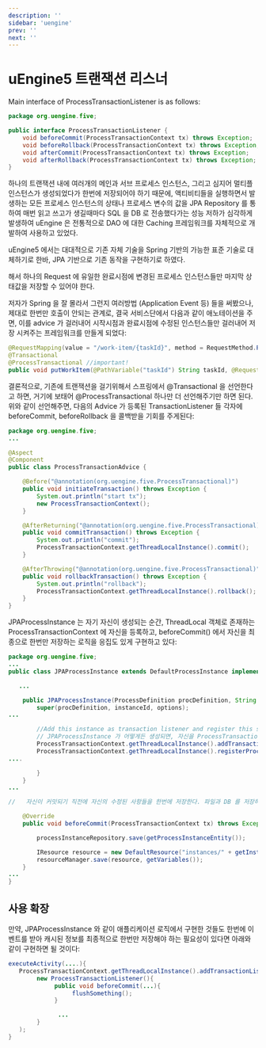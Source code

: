 ```yaml
---
description: ''
sidebar: 'uengine'
prev: ''
next: ''
---
```


# uEngine5 트랜잭션 리스너

Main interface of ProcessTransactionListener is as follows:

```java
package org.uengine.five;

public interface ProcessTransactionListener {
    void beforeCommit(ProcessTransactionContext tx) throws Exception;
    void beforeRollback(ProcessTransactionContext tx) throws Exception;
    void afterCommit(ProcessTransactionContext tx) throws Exception;
    void afterRollback(ProcessTransactionContext tx) throws Exception;
}
```

하나의 트랜잭션 내에 여러개의 메인과 서브 프로세스 인스턴스, 그리고 심지어 멀티플 인스턴스가 생성되었다가 한번에 저장되어야 하기 때문에, 액티비티들을 실행하면서 발생하는 모든 프로세스 인스턴스의 상태나 프로세스 변수의 값을 JPA Repository 를 통하여 매번 읽고 쓰고가 생길때마다 SQL 을 DB 로 전송했다가는 성능 저하가 심각하게 발생하여 uEngine 은 전통적으로 DAO 에 대한 Caching 프레임워크를 자체적으로 개발하여 사용하고 있었다.

uEngine5 에서는 대대적으로 기존 자체 기술을 Spring 기반의 가능한 표준 기술로 대체하기로 한바, JPA 기반으로 기존 동작을 구현하기로 하였다.

해서 하나의 Request 에 유일한 완료시점에 변경된 프로세스 인스턴스들만 마지막 상태값을 저장할 수 있어야 한다.

저자가 Spring 을 잘 몰라서 그런지 여러방법 (Application Event 등) 들을 써봤으나, 제대로 한번만 호출이 안되는 관계로, 결국 서비스단에서 다음과 같이 애노테이션을 주면, 이를 advice 가 걸러내어 시작시점과 완료시점에 수정된 인스턴스들만 걸러내어 저장 시켜주는 프레임워크를 만들게 되었다:


```java
@RequestMapping(value = "/work-item/{taskId}", method = RequestMethod.POST)
@Transactional
@ProcessTransactional //important!
public void putWorkItem(@PathVariable("taskId") String taskId, @RequestBody WorkItem workItem) throws Exception {....}
```


결론적으로, 기존에 트랜잭션을 걸기위해서 스프링에서 @Transactional 을 선언한다고 하면, 거기에 보태어 @ProcessTransactional 하나만 더 선언해주기만 하면 된다. 위와 같이 선언해주면, 다음의 Advice 가 등록된 TransactionListener 들 각자에 beforeCommit, beforeRollback 을 콜백받을 기회를 주게된다:


```java
package org.uengine.five;
...

@Aspect
@Component
public class ProcessTransactionAdvice {

    @Before("@annotation(org.uengine.five.ProcessTransactional)")
    public void initiateTransaction() throws Exception {
        System.out.println("start tx");
        new ProcessTransactionContext();
    }

    @AfterReturning("@annotation(org.uengine.five.ProcessTransactional)")
    public void commitTransaction() throws Exception {
        System.out.println("commit");
        ProcessTransactionContext.getThreadLocalInstance().commit();
    }

    @AfterThrowing("@annotation(org.uengine.five.ProcessTransactional)")
    public void rollbackTransaction() throws Exception {
        System.out.println("rollback");
        ProcessTransactionContext.getThreadLocalInstance().rollback();
    }
}
```

JPAProcessInstance 는 자기 자신이 생성되는 순간, ThreadLocal 객체로 존재하는 ProcessTransactionContext 에 자신을 등록하고, beforeCommit() 에서 자신을 최종으로 한번만 저장하는 로직을 응집도 있게 구현하고 있다:




```java
package org.uengine.five;
...
public class JPAProcessInstance extends DefaultProcessInstance implements ProcessTransactionListener { // JPAProcessInstance 는 ProcessTransactionListener 이다.

   ...

    public JPAProcessInstance(ProcessDefinition procDefinition, String instanceId, Map options) throws Exception {
        super(procDefinition, instanceId, options);
...

        //Add this instance as transaction listener and register this so that it can be cached.
        // JPAProcessInstance 가 어떻게든 생성되면, 자신을 ProcessTransactionContext 에 등록한다.
        ProcessTransactionContext.getThreadLocalInstance().addTransactionListener(this);
        ProcessTransactionContext.getThreadLocalInstance().registerProcessInstance(this);
....

        }
    }
...

//   자신이 커밋되기 직전에 자신의 수정된 사항들을 한번에 저장한다. 파일과 DB 를 저장하고 있다.

    @Override
    public void beforeCommit(ProcessTransactionContext tx) throws Exception {

        processInstanceRepository.save(getProcessInstanceEntity());

        IResource resource = new DefaultResource("instances/" + getInstanceId());
        resourceManager.save(resource, getVariables());
    }
...
}
```
## 사용 확장
만약, JPAProcessInstance 와 같이 애플리케이션 로직에서 구현한 것들도 한번에 이벤트를 받아 캐시된 정보를 최종적으로 한번만 저장해야 하는 필요성이 있다면 아래와 같이 구현하면 될 것이다:

```java
executeActivity(....){
   ProcessTransactionContext.getThreadLocalInstance().addTransactionListener(
        new ProcessTransactionListener(){
             public void beforeCommit(...){
                  flushSomething();
             }

              ...
        }
   );
}
```














